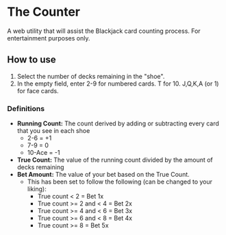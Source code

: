 # The Counter
A web utility that will assist the Blackjack card counting process. For entertainment purposes only.

## How to use
1. Select the number of decks remaining in the "shoe".
2. In the empty field, enter 2-9 for numbered cards. T for 10. J,Q,K,A (or 1) for face cards.

### Definitions
* **Running Count:** The count derived by adding or subtracting every card that you see in each shoe
  * 2-6 = +1
  * 7-9 = 0
  * 10-Ace = -1 
* **True Count:** The value of the running count divided by the amount of decks remaining
* **Bet Amount:** The value of your bet based on the True Count.
  * This has been set to follow the following (can be changed to your liking):
    * True count < 2 = Bet 1x
    * True count >= 2 and < 4 = Bet 2x
    * True count >= 4 and < 6 = Bet 3x
    * True count >= 6 and < 8 = Bet 4x
    * True count >= 8 = Bet 5x
